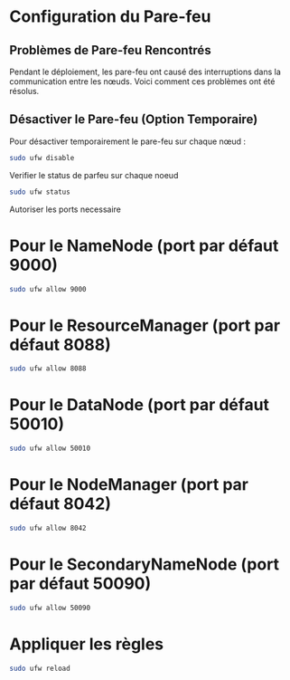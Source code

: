 # Configuration du Pare-feu

## Problèmes de Pare-feu Rencontrés

Pendant le déploiement, les pare-feu ont causé des interruptions dans la communication entre les nœuds. Voici comment ces problèmes ont été résolus.

## Désactiver le Pare-feu (Option Temporaire)

Pour désactiver temporairement le pare-feu sur chaque nœud :

```bash
sudo ufw disable
 ```
Verifier le status de parfeu sur chaque noeud

```bash
sudo ufw status
 ```
Autoriser les ports necessaire

# Pour le NameNode (port par défaut 9000)
```bash
sudo ufw allow 9000
```
# Pour le ResourceManager (port par défaut 8088)
```bash
sudo ufw allow 8088
```
# Pour le DataNode (port par défaut 50010)
```bash
sudo ufw allow 50010
```

# Pour le NodeManager (port par défaut 8042)
```bash
sudo ufw allow 8042
```

# Pour le SecondaryNameNode (port par défaut 50090)
```bash
sudo ufw allow 50090
```

# Appliquer les règles
```bash
sudo ufw reload
```



